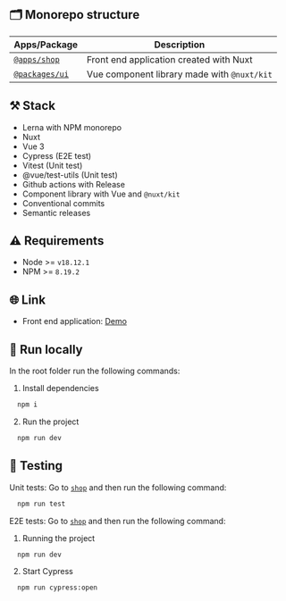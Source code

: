 ## 🗂 Monorepo structure

| Apps/Package                    | Description                                 |
| ------------------------------- | ------------------------------------------- |
| [`@apps/shop`](./apps/shop)     | Front end application created with Nuxt     |
| [`@packages/ui`](./packages/ui) | Vue component library made with `@nuxt/kit` |

## ⚒️ Stack

- Lerna with NPM monorepo
- Nuxt
- Vue 3
- Cypress (E2E test)
- Vitest (Unit test)
- @vue/test-utils (Unit test)
- Github actions with Release
- Component library with Vue and `@nuxt/kit`
- Conventional commits
- Semantic releases

## ⚠️ Requirements

- Node >= `v18.12.1`
- NPM >= `8.19.2`

## 🌐 Link

- Front end application: [Demo](https://kpn-single-shop-web.vercel.app/)

## 🚀 Run locally

In the root folder run the following commands:

1. Install dependencies

```bash
  npm i
```

2. Run the project

```bash
  npm run dev
```

## 🚦 Testing

Unit tests: Go to [`shop`](./apps/shop) and then run the following command:

```bash
  npm run test
```

E2E tests: Go to [`shop`](./apps/shop) and then run the following command:

1. Running the project

```bash
  npm run dev
```

2. Start Cypress

```bash
  npm run cypress:open
```

